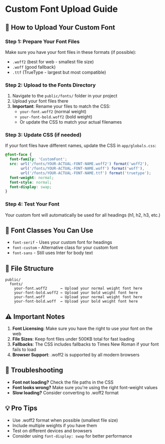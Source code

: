 # Custom Font Upload Guide

## 🎯 **How to Upload Your Custom Font**

### **Step 1: Prepare Your Font Files**
Make sure you have your font files in these formats (if possible):
- `.woff2` (best for web - smallest file size)
- `.woff` (good fallback)
- `.ttf` (TrueType - largest but most compatible)

### **Step 2: Upload to the Fonts Directory**
1. Navigate to the `public/fonts/` folder in your project
2. Upload your font files there
3. **Important**: Rename your files to match the CSS:
   - `your-font.woff2` (normal weight)
   - `your-font-bold.woff2` (bold weight)
   - Or update the CSS to match your actual filenames

### **Step 3: Update CSS (if needed)**
If your font files have different names, update the CSS in `app/globals.css`:

```css
@font-face {
  font-family: 'CustomFont';
  src: url('/fonts/YOUR-ACTUAL-FONT-NAME.woff2') format('woff2'),
       url('/fonts/YOUR-ACTUAL-FONT-NAME.woff') format('woff'),
       url('/fonts/YOUR-ACTUAL-FONT-NAME.ttf') format('truetype');
  font-weight: normal;
  font-style: normal;
  font-display: swap;
}
```

### **Step 4: Test Your Font**
Your custom font will automatically be used for all headings (h1, h2, h3, etc.)

## 🚀 **Font Classes You Can Use**

- `font-serif` - Uses your custom font for headings
- `font-custom` - Alternative class for your custom font
- `font-sans` - Still uses Inter for body text

## 📁 **File Structure**
```
public/
  fonts/
    your-font.woff2      ← Upload your normal weight font here
    your-font-bold.woff2 ← Upload your bold weight font here
    your-font.woff       ← Upload your normal weight font here
    your-font-bold.woff  ← Upload your bold weight font here
```

## ⚠️ **Important Notes**

1. **Font Licensing**: Make sure you have the right to use your font on the web
2. **File Sizes**: Keep font files under 500KB total for fast loading
3. **Fallbacks**: The CSS includes fallbacks to Times New Roman if your font fails to load
4. **Browser Support**: .woff2 is supported by all modern browsers

## 🔧 **Troubleshooting**

- **Font not loading?** Check the file paths in the CSS
- **Font looks wrong?** Make sure you're using the right font-weight values
- **Slow loading?** Consider converting to .woff2 format

## 💡 **Pro Tips**

- Use .woff2 format when possible (smallest file size)
- Include multiple weights if you have them
- Test on different devices and browsers
- Consider using `font-display: swap` for better performance
